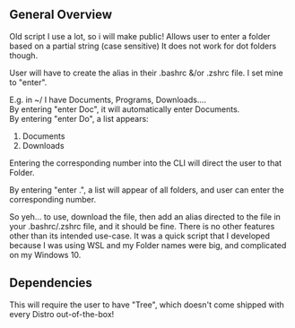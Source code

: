 ## General Overview

Old script I use a lot, so i will make public!
Allows user to enter a folder based on a partial string (case sensitive)
It does not work for dot folders though.

User will have to create the alias in their .bashrc &/or .zshrc file.  I set mine to "enter".

E.g. in ~/ I have Documents, Programs, Downloads....  
By entering "enter Doc", it will automatically enter Documents.  
By entering "enter Do", a list appears: 
  
  1) Documents
  2) Downloads

Entering the corresponding number into the CLI will direct the user to that Folder.

By entering "enter .", a list will appear of all folders, and user can enter the corresponding number.

So yeh... to use, download the file, then add an alias directed to the file in your .bashrc/.zshrc file, and it should be fine.  There is no other features other than its intended use-case.  It was a quick script that I developed because I was using WSL and my Folder names were big, and complicated on my Windows 10.  

## Dependencies

This will require the user to have "Tree", which doesn't come shipped with every Distro out-of-the-box!
